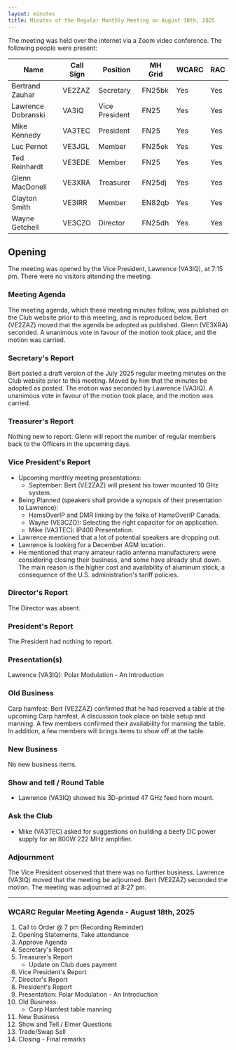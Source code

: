 ```yaml
---
layout: minutes
title: Minutes of the Regular Monthly Meeting on August 18th, 2025
---
```

The meeting was held over the internet via a Zoom video conference.
The following people were present:

| Name                | Call Sign | Position       | MH Grid | WCARC | RAC |
| ------------------- | --------- | -------------- | ------- | ----- | --- |
| Bertrand Zauhar     | VE2ZAZ    | Secretary      | FN25bk  | Yes   | Yes |
| Lawrence Dobranski  | VA3IQ     | Vice President | FN25    | Yes   | Yes |
| Mike Kennedy        | VA3TEC    | President      | FN25    | Yes   | Yes |
| Luc Pernot          | VE3JGL    | Member         | FN25ek  | Yes   | Yes |
| Ted Reinhardt       | VE3EDE    | Member         | FN25    | Yes   | Yes |
| Glenn MacDonell     | VE3XRA    | Treasurer      | FN25dj  | Yes   | Yes |
| Clayton Smith       | VE3IRR    | Member         | EN82qb  | Yes   | Yes |
| Wayne Getchell      | VE3CZO    | Director       | FN25dh  | Yes   | Yes |

## Opening

The meeting was opened by the Vice President, Lawrence (VA3IQ), at 7:15 pm. There were no visitors attending the meeting.

### Meeting Agenda

The meeting agenda, which these meeting minutes follow, was published on the Club website prior to this meeting, and is reproduced below. Bert (VE2ZAZ) moved that the agenda be adopted as published. Glenn (VE3XRA) seconded. A unanimous vote in favour of the motion took place, and the motion was carried.

### Secretary's Report

Bert posted a draft version of the July 2025 regular meeting minutes on the Club website prior to this meeting. Moved by him that the minutes be adopted as posted. The motion was seconded by Lawrence (VA3IQ). A unanimous vote in favour of the motion took place, and the motion was carried.

### Treasurer's Report

Nothing new to report. Glenn will report the number of regular members back to the Officers in the upcoming days.

### Vice President's Report

- Upcoming monthly meeting presentations:
   - September: Bert (VE2ZAZ) will present his tower mounted 10 GHz system.
- Being Planned (speakers shall provide a synopsis of their presentation to Lawrence):
   - HamsOverIP and DMR linking by the folks of HamsOverIP Canada.
   - Wayne (VE3CZO): Selecting the right capacitor for an application.
   - Mike (VA3TEC): IP400 Presentation.
- Lawrence mentioned that a lot of potential speakers are dropping out.
- Lawrence is looking for a December AGM location.
- He mentioned that many amateur radio antenna manufacturers were considering closing their business, and some have already shut down. The main reason is the higher cost and availability of aluminum stock, a consequence of the U.S. administration's tariff policies.

### Director's Report

The Director was absent.

### President's Report

The President had nothing to report.

### Presentation(s)

Lawrence (VA3IQ): Polar Modulation - An Introduction

### Old Business

Carp hamfest: Bert (VE2ZAZ) confirmed that he had reserved a table at the upcoming Carp hamfest. A discussion took place on table setup and manning. A few members confirmed their availability for manning the table. In addition, a few members will brings items to show off at the table.

### New Business

No new business items.

### Show and tell / Round Table

- Lawrence (VA3IQ) showed his 3D-printed 47 GHz feed horn mount.

### Ask the Club

- Mike (VA3TEC) asked for suggestions on building a beefy DC power supply for an 800W 222 MHz amplifier.

### Adjournment

The Vice President observed that there was no further business. Lawrence (VA3IQ) moved that the meeting be adjourned. Bert (VE2ZAZ) seconded the motion. The meeting was adjourned at 8:27 pm.

---

### WCARC Regular Meeting Agenda - August 18th, 2025

1. Call to Order @ 7 pm (Recording Reminder)
1. Opening Statements, Take attendance
1. Approve Agenda
1. Secretary's Report
1. Treasurer's Report
   - Update on Club dues payment
1. Vice President's Report
1. Director's Report
1. President's Report
1. Presentation: Polar Modulation - An Introduction
1. Old Business:
   - Carp Hamfest table manning
1. New Business
1. Show and Tell / Elmer Questions
1. Trade/Swap Sell
1. Closing - Final remarks
